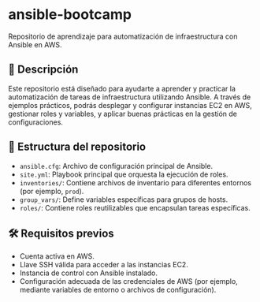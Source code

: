 # ansible-bootcamp

Repositorio de aprendizaje para automatización de infraestructura con Ansible en AWS.

## 🚀 Descripción

Este repositorio está diseñado para ayudarte a aprender y practicar la automatización de tareas de infraestructura utilizando Ansible. A través de ejemplos prácticos, podrás desplegar y configurar instancias EC2 en AWS, gestionar roles y variables, y aplicar buenas prácticas en la gestión de configuraciones.

## 📁 Estructura del repositorio

- `ansible.cfg`: Archivo de configuración principal de Ansible.
- `site.yml`: Playbook principal que orquesta la ejecución de roles.
- `inventories/`: Contiene archivos de inventario para diferentes entornos (por ejemplo, `prod`).
- `group_vars/`: Define variables específicas para grupos de hosts.
- `roles/`: Contiene roles reutilizables que encapsulan tareas específicas.

## 🛠️ Requisitos previos

- Cuenta activa en AWS.
- Llave SSH válida para acceder a las instancias EC2.
- Instancia de control con Ansible instalado.
- Configuración adecuada de las credenciales de AWS (por ejemplo, mediante variables de entorno o archivos de configuración).
